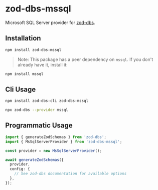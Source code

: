 # zod-dbs-mssql

Microsoft SQL Server provider for [zod-dbs](https://github.com/msunbay/zod-dbs).

## Installation

```bash
npm install zod-dbs-mssql
```

> Note: This package has a peer dependency on `mssql`. If you don't already have it, install it:

```bash
npm install mssql
```

## Cli Usage

```bash
npm install zod-dbs-cli zod-dbs-mssql

npx zod-dbs --provider mssql
```

## Programmatic Usage

```ts
import { generateZodSchemas } from 'zod-dbs';
import { MsSqlServerProvider } from 'zod-dbs-mssql';

const provider = new MsSqlServerProvider();

await generateZodSchemas({
  provider,
  config: {
    // See zod-dbs documentation for available options
  },
});
```
